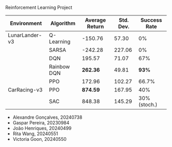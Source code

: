 Reinforcement Learning Project 

| Environment    | Algorithm   | Average Return | Std. Dev. | Success Rate |
| -------------- | ----------- | -------------- | --------- | ------------ |
| LunarLander-v3 | Q-Learning  | -150.76        | 57.30     | 0%           |
|                | SARSA       | -242.28        | 227.06    | 0%           |
|                | DQN         | 195.57         | 71.07     | 67%          |
|                | Rainbow DQN | **262.36**     | 49.81     | **93%**      |
|                | PPO         | 172.96         | 102.27    | 66.7%        |
| CarRacing-v3   | PPO         | **874.59**     | 167.95    | 40%          |
|                | SAC         | 848.38         | 145.29    | 30% (stoch.) |

- Alexandre Gonçalves, 20240738
- Gaspar Pereira, 20230984
- João Henriques, 20240499
- Rita Wang, 20240551
- Victoria Goon, 20240550 
